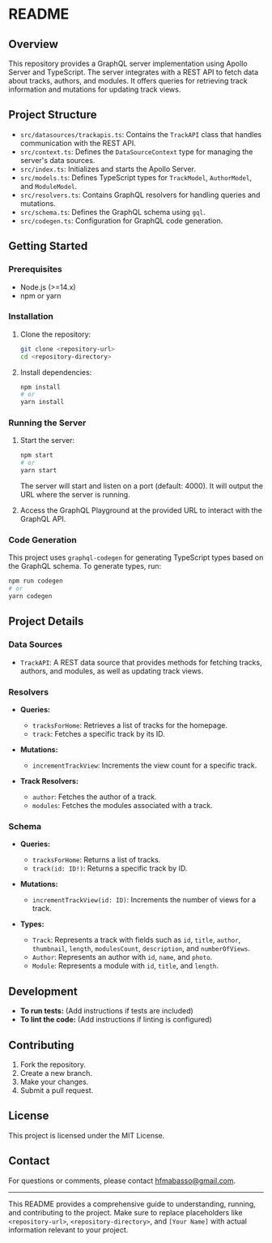 # README

## Overview

This repository provides a GraphQL server implementation using Apollo Server and TypeScript. The server integrates with a REST API to fetch data about tracks, authors, and modules. It offers queries for retrieving track information and mutations for updating track views.

## Project Structure

- `src/datasources/trackapis.ts`: Contains the `TrackAPI` class that handles communication with the REST API.
- `src/context.ts`: Defines the `DataSourceContext` type for managing the server's data sources.
- `src/index.ts`: Initializes and starts the Apollo Server.
- `src/models.ts`: Defines TypeScript types for `TrackModel`, `AuthorModel`, and `ModuleModel`.
- `src/resolvers.ts`: Contains GraphQL resolvers for handling queries and mutations.
- `src/schema.ts`: Defines the GraphQL schema using `gql`.
- `src/codegen.ts`: Configuration for GraphQL code generation.

## Getting Started

### Prerequisites

- Node.js (>=14.x)
- npm or yarn

### Installation

1. Clone the repository:

   ```bash
   git clone <repository-url>
   cd <repository-directory>
   ```

2. Install dependencies:

   ```bash
   npm install
   # or
   yarn install
   ```

### Running the Server

1. Start the server:

   ```bash
   npm start
   # or
   yarn start
   ```

   The server will start and listen on a port (default: 4000). It will output the URL where the server is running.

2. Access the GraphQL Playground at the provided URL to interact with the GraphQL API.

### Code Generation

This project uses `graphql-codegen` for generating TypeScript types based on the GraphQL schema. To generate types, run:

```bash
npm run codegen
# or
yarn codegen
```

## Project Details

### Data Sources

- `TrackAPI`: A REST data source that provides methods for fetching tracks, authors, and modules, as well as updating track views.

### Resolvers

- **Queries:**
  - `tracksForHome`: Retrieves a list of tracks for the homepage.
  - `track`: Fetches a specific track by its ID.

- **Mutations:**
  - `incrementTrackView`: Increments the view count for a specific track.

- **Track Resolvers:**
  - `author`: Fetches the author of a track.
  - `modules`: Fetches the modules associated with a track.

### Schema

- **Queries:**
  - `tracksForHome`: Returns a list of tracks.
  - `track(id: ID!)`: Returns a specific track by ID.

- **Mutations:**
  - `incrementTrackView(id: ID)`: Increments the number of views for a track.

- **Types:**
  - `Track`: Represents a track with fields such as `id`, `title`, `author`, `thumbnail`, `length`, `modulesCount`, `description`, and `numberOfViews`.
  - `Author`: Represents an author with `id`, `name`, and `photo`.
  - `Module`: Represents a module with `id`, `title`, and `length`.

## Development

- **To run tests:** (Add instructions if tests are included)
- **To lint the code:** (Add instructions if linting is configured)

## Contributing

1. Fork the repository.
2. Create a new branch.
3. Make your changes.
4. Submit a pull request.

## License

This project is licensed under the MIT License. 

## Contact

For questions or comments, please contact hfmabasso@gmail.com.

---

This README provides a comprehensive guide to understanding, running, and contributing to the project. Make sure to replace placeholders like `<repository-url>`, `<repository-directory>`, and `[Your Name]` with actual information relevant to your project.
